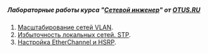 ##### Лабораторные работы курса "[Сетевой инженер](https://otus.ru/lessons/setevoy-inzhener/)" от [OTUS.RU](https://otus.ru/)

1. [Масштабирование сетей VLAN](Lab01/).
2. [Избыточность локальных сетей. STP](Lab02/).
3. [Настройка EtherChannel и HSRP](Lab03/).

